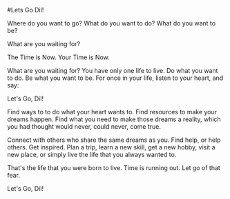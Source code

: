 #Lets Go Dil!

Where do you want to go? What do you want to do? What do you want to be?

What are you waiting for?

The Time is Now. Your Time is Now.

What are you waiting for? You have only one life to live. Do what you want to do. Be what you want to be. For once in your life, listen to your heart, and say:

Let's Go, Dil!

Find ways to to do what your heart wants to. Find resources to make your dreams happen. Find what you need to make those dreams a reality, which you had thought would never, could never, come true. 

Connect with others who share the same dreams as you. Find help, or help others. Get inspired. Plan a trip, learn a new skill, get a new hobby, visit a new place, or simply live the life that you always wanted to.

That's the life that you were born to live. Time is running out. Let go of that fear. 

Let's Go, Dil!